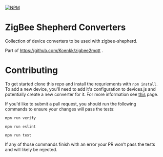 [![NPM](https://nodei.co/npm/zigbee-shepherd-converters.png)](https://nodei.co/npm/zigbee-shepherd-converters/)

# ZigBee Shepherd Converters
Collection of device converters to be used with zigbee-shepherd.

Part of https://github.com/Koenkk/zigbee2mqtt .

# Contributing
To get started clone this repo and install the requriements with `npm install`. To add a new device, you'll need to add it's configuration to devices.js and potentially create a new converter for it. For more information see [this](http://www.zigbee2mqtt.io/how_tos/how_to_support_new_devices.html) page.

If you'd like to submit a pull request, you should run the following commands to ensure your changes will pass the tests:
```
npm run verify

npm run eslint

npm run test
```
If any of those commands finish with an error your PR won't pass the tests and will likely be rejected.
